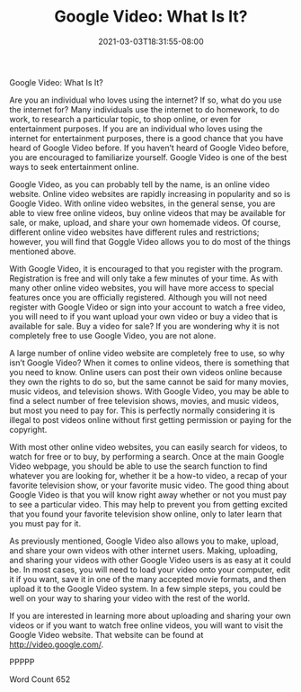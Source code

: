 ﻿---
title: "Google Video:  What Is It?"
date: 2021-03-03T18:31:55-08:00
description: "Video Sites Tips for Web Success"
featured_image: "/images/Video Sites.jpg"
tags: ["Video Sites"]
---

Google Video:  What Is It?

Are you an individual who loves using the internet?  If so, what do you use the internet for?  Many individuals use the internet to do homework, to do work, to research a particular topic, to shop online, or even for entertainment purposes. If you are an individual who loves using the internet for entertainment purposes, there is a good chance that you have heard of Google Video before. If you haven’t heard of Google Video before, you are encouraged to familiarize yourself.  Google Video is one of the best ways to seek entertainment online.

Google Video, as you can probably tell by the name, is an online video website. Online video websites are rapidly increasing in popularity and so is Google Video.  With online video websites, in the general sense, you are able to view free online videos, buy online videos that may be available for sale, or make, upload, and share your own homemade videos.  Of course, different online video websites have different rules and restrictions; however, you will find that Goggle Video allows you to do most of the things mentioned above.

With Google Video, it is encouraged to that you register with the program. Registration is free and will only take a few minutes of your time.  As with many other online video websites, you will have more access to special features once you are officially registered. Although you will not need register with Google Video or sign into your account to watch a free video, you will need to if you want upload your own video or buy a video that is available for sale.  Buy a video for sale? If you are wondering why it is not completely free to use Google Video, you are not alone. 

A large number of online video website are completely free to use, so why isn’t Google Video? When it comes to online videos, there is something that you need to know. Online users can post their own videos online because they own the rights to do so, but the same cannot be said for many movies, music videos, and television shows.  With Google Video, you may be able to find a select number of free television shows, movies, and music videos, but most you need to pay for. This is perfectly normally considering it is illegal to post videos online without first getting permission or paying for the copyright.  

With most other online video websites, you can easily search for videos, to watch for free or to buy, by performing a search. Once at the main Google Video webpage, you should be able to use the search function to find whatever you are looking for, whether it be a how-to video, a recap of your favorite television show, or your favorite music video. The good thing about Google Video is that you will know right away whether or not you must pay to see a particular video. This may help to prevent you from getting excited that you found your favorite television show online, only to later learn that you must pay for it.

As previously mentioned, Google Video also allows you to make, upload, and share your own videos with other internet users.  Making, uploading, and sharing your videos with other Google Video users is as easy at it could be. In most cases, you will need to load your video onto your computer, edit it if you want, save it in one of the many accepted movie formats, and then upload it to the Google Video system. In a few simple steps, you could be well on your way to sharing your video with the rest of the world.

If you are interested in learning more about uploading and sharing your own videos or if you want to watch free online videos, you will want to visit the Google Video website. That website can be found at http://video.google.com/.  

PPPPP

Word Count 652

